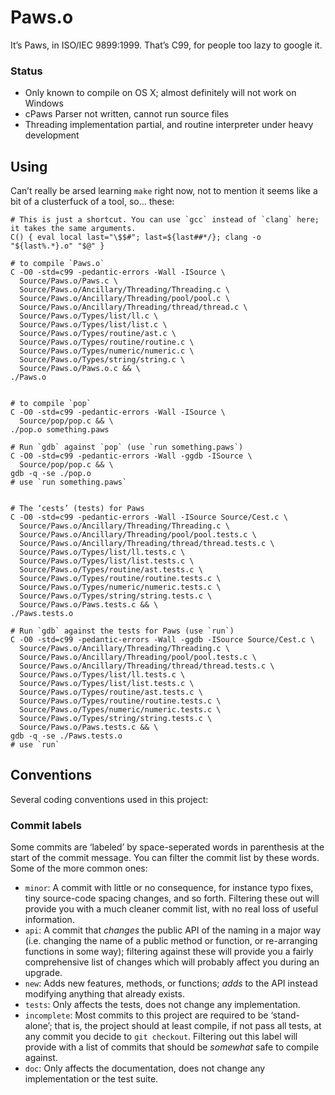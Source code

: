 Paws.o
======
It’s Paws, in ISO/IEC 9899:1999. That’s C99, for people too lazy to google it.

### Status
- Only known to compile on OS X; almost definitely will not work on Windows
- cPaws Parser not written, cannot run source files
- Threading implementation partial, and routine interpreter under heavy development

Using
-----
Can’t really be arsed learning `make` right now, not to mention it seems like a bit of a clusterfuck of a tool,
so… these:

    # This is just a shortcut. You can use `gcc` instead of `clang` here; it takes the same arguments.
    C() { eval local last="\$$#"; last=${last##*/}; clang -o "${last%.*}.o" "$@" }
    
    # to compile `Paws.o`
    C -O0 -std=c99 -pedantic-errors -Wall -ISource \
      Source/Paws.o/Paws.c \
      Source/Paws.o/Ancillary/Threading/Threading.c \
      Source/Paws.o/Ancillary/Threading/pool/pool.c \
      Source/Paws.o/Ancillary/Threading/thread/thread.c \
      Source/Paws.o/Types/list/ll.c \
      Source/Paws.o/Types/list/list.c \
      Source/Paws.o/Types/routine/ast.c \
      Source/Paws.o/Types/routine/routine.c \
      Source/Paws.o/Types/numeric/numeric.c \
      Source/Paws.o/Types/string/string.c \
      Source/Paws.o/Paws.o.c && \
    ./Paws.o
    
    
    # to compile `pop`
    C -O0 -std=c99 -pedantic-errors -Wall -ISource \
      Source/pop/pop.c && \
    ./pop.o something.paws
    
    # Run `gdb` against `pop` (use `run something.paws`)
    C -O0 -std=c99 -pedantic-errors -Wall -ggdb -ISource \
      Source/pop/pop.c && \
    gdb -q -se ./pop.o
    # use `run something.paws`
    
    
    # The ‘cests’ (tests) for Paws
    C -O0 -std=c99 -pedantic-errors -Wall -ISource Source/Cest.c \
      Source/Paws.o/Ancillary/Threading/Threading.c \
      Source/Paws.o/Ancillary/Threading/pool/pool.tests.c \
      Source/Paws.o/Ancillary/Threading/thread/thread.tests.c \
      Source/Paws.o/Types/list/ll.tests.c \
      Source/Paws.o/Types/list/list.tests.c \
      Source/Paws.o/Types/routine/ast.tests.c \
      Source/Paws.o/Types/routine/routine.tests.c \
      Source/Paws.o/Types/numeric/numeric.tests.c \
      Source/Paws.o/Types/string/string.tests.c \
      Source/Paws.o/Paws.tests.c && \
    ./Paws.tests.o
    
    # Run `gdb` against the tests for Paws (use `run`)
    C -O0 -std=c99 -pedantic-errors -Wall -ggdb -ISource Source/Cest.c \
      Source/Paws.o/Ancillary/Threading/Threading.c \
      Source/Paws.o/Ancillary/Threading/pool/pool.tests.c \
      Source/Paws.o/Ancillary/Threading/thread/thread.tests.c \
      Source/Paws.o/Types/list/ll.tests.c \
      Source/Paws.o/Types/list/list.tests.c \
      Source/Paws.o/Types/routine/ast.tests.c \
      Source/Paws.o/Types/routine/routine.tests.c \
      Source/Paws.o/Types/numeric/numeric.tests.c \
      Source/Paws.o/Types/string/string.tests.c \
      Source/Paws.o/Paws.tests.c && \
    gdb -q -se ./Paws.tests.o
    # use `run`

Conventions
-----------
Several coding conventions used in this project:

### Commit labels
Some commits are ‘labeled’ by space-seperated words in parenthesis at the start of the commit message. You can
filter the commit list by these words. Some of the more common ones:

- `minor`: A commit with little or no consequence, for instance typo fixes, tiny source-code spacing changes, and
  so forth. Filtering these out will provide you with a much cleaner commit list, with no real loss of useful
  information.
- `api`: A commit that *changes* the public API of the naming in a major way (i.e. changing the name of a public
  method or function, or re-arranging functions in some way); filtering against these will provide you a fairly
  comprehensive list of changes which will probably affect you during an upgrade.
- `new`: Adds new features, methods, or functions; *adds* to the API instead modifying anything that already
  exists.
- `tests`: Only affects the tests, does not change any implementation.
- `incomplete`: Most commits to this project are required to be ‘stand-alone’; that is, the project should at
  least compile, if not pass all tests, at any commit you decide to `git checkout`. Filtering out this label will
  provide with a list of commits that should be *somewhat* safe to compile against.
- `doc`: Only affects the documentation, does not change any implementation or the test suite.
